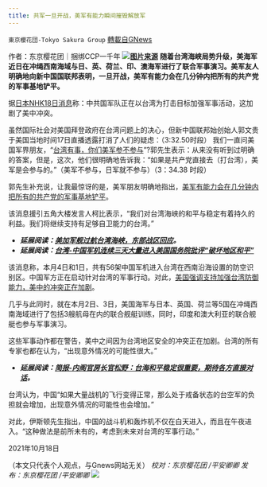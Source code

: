 ```yaml
---
title: 共军一旦开战，美军有能力瞬间摧毁解放军
---
```

`東京櫻花団-Tokyo Sakura Group` [轉載自GNews](https://gnews.org/zh-hans/1601512/)

作者：东京樱花团｜捆绑CCP一千年
![](https://assets.gnews.org/wp-content/uploads/2021/10/10183.png)[**图片来源**](https://new.qq.com/omn/20211006/20211006A0ASPS00.html)
**随着台湾海峡局势升级，美海军近日在冲绳西南海域与日、英、荷兰、印、澳海军进行了联合军事演习。美军友人明确地向新中国国联邦表明，一旦开战，美军有能力会在几分钟内把所有的共产党的军事基地铲平。**

据[日本NHK18日消息](https://www3.nhk.or.jp/news/html/20211018/k10013311391000.html?utm_int=nsearch_contents_search-items_002)称：中共国军队正在以台湾为打击目标加强军事活动，这加剧了美中冲突。

虽然国际社会对美国拜登政府在台湾问题上的决心，但新中国联邦始创始人郭文贵于美国当地时间17日直播透露打消了人们的疑虑：（3:32.50时段） 我们一直问美国军界朋友，“[台湾有事，你们美军参不参与](https://gtv.org/video/id=616c1823304e992109b65281)”?郭先生表示：从来没有听到过明确的答案，但是，这次，他们很明确地告诉我：“如果是共产党直接去（打台湾），美军是会参与的。”（美军不参与，日军就不参与）（3：34.38 时段）

郭先生补充说，让我最惊讶的是，美军朋友明确地指出，[美军有能力会在几分钟内把所有的共产党的军事基地铲平](https://gtv.org/video/id=616c1823304e992109b65281)。

该消息援引五角大楼发言人柯比表示，“我们对台湾海峡的和平与稳定有着持久的利益。我们将继续支持有足够自卫能力的台湾。”

- ***延展阅读：***[***美加军舰过航台湾海峡，东部战区回应***](http://www.news.cn/2021-10/17/c_1127967180.htm)***。***
- ***延展阅读：***[***台湾-中国军机连续三天大量进入美国国务院批评“破坏地区和平”***](https://japan.cna.com.tw/news/apol/202110040001.aspx)


该消息称，本月4日和1日，共有56架中国军机进入台湾在西南沿海设置的防空识别区。中国军方正在启动针对台湾的军事行动。对此，[美国强调支持加强台湾防御能力，美中的冲突正在加剧](https://www3.nhk.or.jp/news/html/20211018/k10013311391000.html?utm_int=nsearch_contents_search-items_002)。

几乎与此同时，就在本月2日、3日，美国海军与日本、英国、荷兰等5国在冲绳西南海域进行了包括3艘航母在内的联合舰艇训练，同时，印度和澳大利亚的联合舰艇也参与军事演习。

这些军事动作都在警告，美中之间因为台湾地区安全的冲突正在加剧。台湾的所有专家也都在认为，“出现意外情况的可能性很大。”

- ***延展阅读：***[***简报-内阁官房长官松野：台海和平稳定很重要，期待各方直接对话***](https://jp.reuters.com/article/BRIEF-%E6%9D%BE%E9%87%8E%E5%AE%98%E6%88%BF%E9%95%B7%E5%AE%98%EF%BC%9A%E5%8F%B0%E6%B9%BE%E6%B5%B7%E5%B3%A1%E3%81%AE%E5%B9%B3%E5%92%8C%E3%81%A8%E5%AE%89%E5%AE%9A%E3%81%AF%E9%87%8D%E8%A6%81-%E5%BD%93%E4%BA%8B%E8%80%85%E9%96%93%E3%81%AE%E7%9B%B4%E6%8E%A5%E5%AF%BE%E8%A9%B1%E3%81%AB%E6%9C%9F%E5%BE%85-idJPT9N2R200G)***。***


台湾认为，中国“如果大量战机的飞行变得正常，那么处于戒备状态的台空军的负担就会增加，出现意外情况的可能性也会增加。”

对此，伊斯顿先生指出，中国的战斗机和轰炸机不仅在白天进入，而且在午夜进入。“这种做法是前所未有的，考虑到未来对台湾的军事行动。”

2021年10月18日

（本文只代表个人观点，与Gnews网站无关）
*校对：东京樱花团 /平安卿卿*
*发布：东京樱花团 /平安卿卿*
![](https://assets.gnews.org/wp-content/uploads/2021/10/image0-1-18.png)
